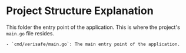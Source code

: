 # Project Structure Explanation

This folder the entry point of the application.
This is where the project's `main.go` file resides.

    - `cmd/verisafe/main.go`: The main entry point of the application.
